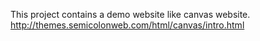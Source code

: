 This project contains a demo website like canvas website.
http://themes.semicolonweb.com/html/canvas/intro.html